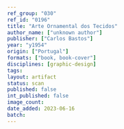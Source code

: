 ```yaml
---
ref_group: "030"
ref_id: "0196"
title: "Arte Ornamental dos Tecidos"
author_name: ["unknown author"]
publisher: ["Carlos Bastos"]
year: "y1954"
origin: ["Portugal"]
formats: ["book, book-cover"]
disciplines: [graphic-design]
tags:
layout: artifact
status: scan
published: false
int_published: false
image_count:
date_added: 2023-06-16
batch:
---
```

